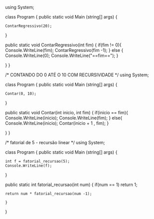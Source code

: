 using System;

class Program {
  public static void Main (string[] args) {

    ContarRegressivo(20);
    
  }

  public static void ContarRegressivo(int fim)
  {
    if(fim != 0){
      Console.WriteLine(fim);
      ContarRegressivo(fim -1);
    }
    else {
      Console.WriteLine(0);
      Console.WriteLine("==fim==");
    }
    
  }
}

/* CONTANDO DO 0 ATÉ O 10 COM RECURSIVIDADE */
using System;

class Program {
  public static void Main (string[] args) {

    Contar(0, 10);
    
  }

  public static void Contar(int inicio, int fim)
  {
    if(inicio == fim){
      Console.WriteLine(inicio);
      Console.WriteLine(fim);
    }
    else{
    Console.WriteLine(inicio);
    Contar(inicio + 1 , fim);
      }
   
    
  }
}

/* fatorial de 5 - recursão linear */
using System;

class Program {
  public static void Main (string[] args) {

    int f = fatorial_recursao(5);
    Console.WriteLine(f);
    
  }

  public static int fatorial_recursao(int num)
  {
    if(num == 1) return 1;

    return num * fatorial_recursao(num -1);
      
    }
   
  }
